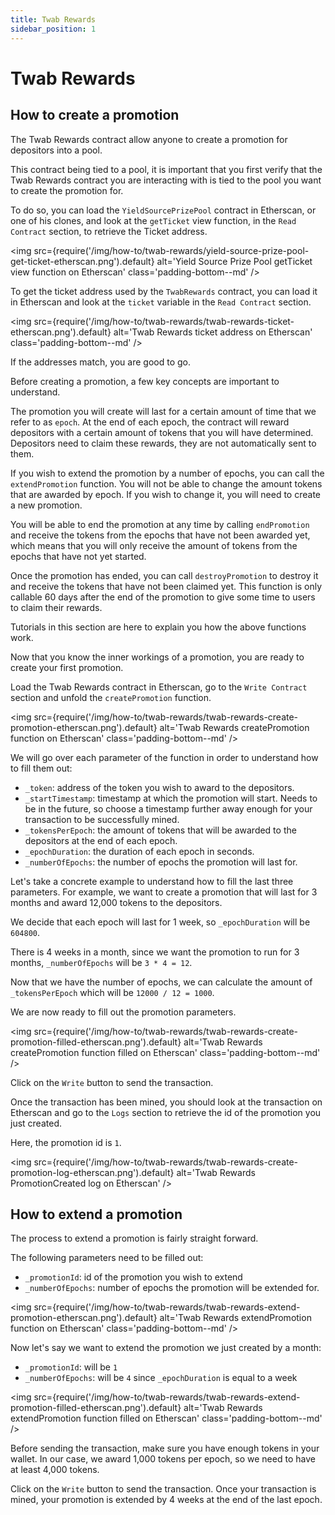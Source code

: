 ```yaml
---
title: Twab Rewards
sidebar_position: 1
---
```


# Twab Rewards

## How to create a promotion

The Twab Rewards contract allow anyone to create a promotion for depositors into a pool.

This contract being tied to a pool, it is important that you first verify that the Twab Rewards contract you are interacting with is tied to the pool you want to create the promotion for.

To do so, you can load the `YieldSourcePrizePool` contract in Etherscan, or one of his clones, and look at the `getTicket` view function, in the `Read Contract` section, to retrieve the Ticket address.

<img
  src={require('/img/how-to/twab-rewards/yield-source-prize-pool-get-ticket-etherscan.png').default}
  alt='Yield Source Prize Pool getTicket view function on Etherscan'
  class='padding-bottom--md'
/>

To get the ticket address used by the `TwabRewards` contract, you can load it in Etherscan and look at the `ticket` variable in the `Read Contract` section.

<img
  src={require('/img/how-to/twab-rewards/twab-rewards-ticket-etherscan.png').default}
  alt='Twab Rewards ticket address on Etherscan'
  class='padding-bottom--md'
/>

If the addresses match, you are good to go.

Before creating a promotion, a few key concepts are important to understand.

The promotion you will create will last for a certain amount of time that we refer to as `epoch`.
At the end of each epoch, the contract will reward depositors with a certain amount of tokens that you will have determined.
Depositors need to claim these rewards, they are not automatically sent to them.

If you wish to extend the promotion by a number of epochs, you can call the `extendPromotion` function.
You will not be able to change the amount tokens that are awarded by epoch. If you wish to change it, you will need to create a new promotion.

You will be able to end the promotion at any time by calling `endPromotion` and receive the tokens from the epochs that have not been awarded yet, which means that you will only receive the amount of tokens from the epochs that have not yet started.

Once the promotion has ended, you can call `destroyPromotion` to destroy it and receive the tokens that have not been claimed yet.
This function is only callable 60 days after the end of the promotion to give some time to users to claim their rewards.

Tutorials in this section are here to explain you how the above functions work.

Now that you know the inner workings of a promotion, you are ready to create your first promotion.

Load the Twab Rewards contract in Etherscan, go to the `Write Contract` section and unfold the `createPromotion` function.

<img
  src={require('/img/how-to/twab-rewards/twab-rewards-create-promotion-etherscan.png').default}
  alt='Twab Rewards createPromotion function on Etherscan'
  class='padding-bottom--md'
/>

We will go over each parameter of the function in order to understand how to fill them out:
- `_token`: address of the token you wish to award to the depositors.
- `_startTimestamp`: timestamp at which the promotion will start. Needs to be in the future, so choose a timestamp further away enough for your transaction to be successfully mined.
- `_tokensPerEpoch`: the amount of tokens that will be awarded to the depositors at the end of each epoch.
- `_epochDuration`: the duration of each epoch in seconds.
- `_numberOfEpochs`: the number of epochs the promotion will last for.

Let's take a concrete example to understand how to fill the last three parameters.
For example, we want to create a promotion that will last for 3 months and award 12,000 tokens to the depositors.

We decide that each epoch will last for 1 week, so `_epochDuration` will be `604800`.

There is 4 weeks in a month, since we want the promotion to run for 3 months, `_numberOfEpochs` will be `3 * 4 = 12`.

Now that we have the number of epochs, we can calculate the amount of `_tokensPerEpoch` which will be `12000 / 12 = 1000`.

We are now ready to fill out the promotion parameters.

<img
  src={require('/img/how-to/twab-rewards/twab-rewards-create-promotion-filled-etherscan.png').default}
  alt='Twab Rewards createPromotion function filled on Etherscan'
  class='padding-bottom--md'
/>

Click on the `Write` button to send the transaction.

Once the transaction has been mined, you should look at the transaction on Etherscan and go to the `Logs` section to retrieve the id of the promotion you just created.

Here, the promotion id is `1`.

<img
  src={require('/img/how-to/twab-rewards/twab-rewards-create-promotion-log-etherscan.png').default}
  alt='Twab Rewards PromotionCreated log on Etherscan'
/>

## How to extend a promotion

The process to extend a promotion is fairly straight forward.

The following parameters need to be filled out:
- `_promotionId`: id of the promotion you wish to extend
- `_numberOfEpochs`: number of epochs the promotion will be extended for.

<img
  src={require('/img/how-to/twab-rewards/twab-rewards-extend-promotion-etherscan.png').default}
  alt='Twab Rewards extendPromotion function on Etherscan'
  class='padding-bottom--md'
/>

Now let's say we want to extend the promotion we just created by a month:
- `_promotionId`: will be `1`
- `_numberOfEpochs`: will be `4` since `_epochDuration` is equal to a week

<img
  src={require('/img/how-to/twab-rewards/twab-rewards-extend-promotion-filled-etherscan.png').default}
  alt='Twab Rewards extendPromotion function filled on Etherscan'
  class='padding-bottom--md'
/>

Before sending the transaction, make sure you have enough tokens in your wallet. In our case, we award 1,000 tokens per epoch, so we need to have at least 4,000 tokens.

Click on the `Write` button to send the transaction. Once your transaction is mined, your promotion is extended by 4 weeks at the end of the last epoch.

